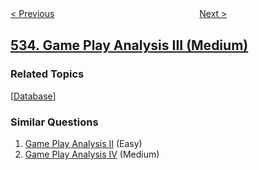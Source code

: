 <!--|This file generated by command(leetcode description); DO NOT EDIT.    |-->
<!--+----------------------------------------------------------------------+-->
<!--|@author    openset <openset.wang@gmail.com>                           |-->
<!--|@link      https://github.com/openset                                 |-->
<!--|@home      https://github.com/openset/leetcode                        |-->
<!--+----------------------------------------------------------------------+-->

[< Previous](../lonely-pixel-ii "Lonely Pixel II")
　　　　　　　　　　　　　　　　
[Next >](../encode-and-decode-tinyurl "Encode and Decode TinyURL")

## [534. Game Play Analysis III (Medium)](https://leetcode.com/problems/game-play-analysis-iii "游戏玩法分析 III")



### Related Topics
  [[Database](../../tag/database/README.md)]

### Similar Questions
  1. [Game Play Analysis II](../game-play-analysis-ii) (Easy)
  1. [Game Play Analysis IV](../game-play-analysis-iv) (Medium)
